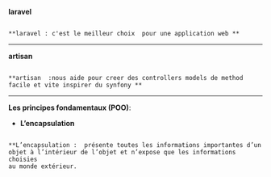 **laravel**
 ```plaintext

**laravel : c'est le meilleur choix  pour une application web **  

```
____
**artisan**
 ```plaintext

**artisan  :nous aide pour creer des controllers models de method facile et vite inspirer du synfony **  

```
____
**Les principes fondamentaux (POO)**:

* __L’encapsulation__ 

 ```plaintext

 **L’encapsulation :  présente toutes les informations importantes d’un
objet à l’intérieur de l’objet et n’expose que les informations choisies
au monde extérieur.

```
